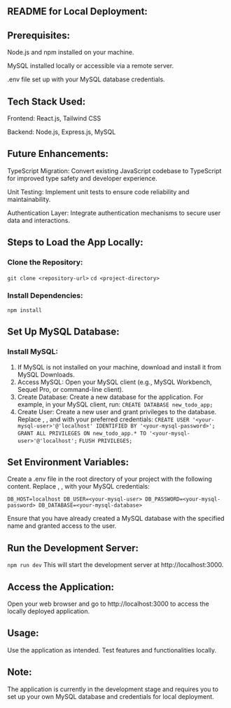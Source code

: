 ## README for Local Deployment:

## Prerequisites:
Node.js and npm installed on your machine.

MySQL installed locally or accessible via a remote server.

.env file set up with your MySQL database credentials.

## Tech Stack Used:
Frontend: React.js, Tailwind CSS

Backend: Node.js, Express.js, MySQL

## Future Enhancements:
TypeScript Migration: Convert existing JavaScript codebase to TypeScript for improved type safety and developer experience.

Unit Testing: Implement unit tests to ensure code reliability and maintainability.

Authentication Layer: Integrate authentication mechanisms to secure user data and interactions.

## Steps to Load the App Locally:
### Clone the Repository:
`git clone <repository-url>`
`cd <project-directory>`

### Install Dependencies:
`npm install`

## Set Up MySQL Database:
### Install MySQL:
1. If MySQL is not installed on your machine, download and install it from MySQL Downloads.
2. Access MySQL:
Open your MySQL client (e.g., MySQL Workbench, Sequel Pro, or command-line client).
3. Create Database:
Create a new database for the application. For example, in your MySQL client, run:
`CREATE DATABASE new_todo_app;`
4. Create User:
Create a new user and grant privileges to the database. Replace <your-mysql-user>, <your-mysql-password>, and <your-mysql-database> with your preferred credentials:
`CREATE USER '<your-mysql-user>'@'localhost' IDENTIFIED BY '<your-mysql-password>';`
`GRANT ALL PRIVILEGES ON new_todo_app.* TO '<your-mysql-user>'@'localhost';`
`FLUSH PRIVILEGES;`

## Set Environment Variables:
Create a .env file in the root directory of your project with the following content. Replace <your-mysql-user>, <your-mysql-password>, <your-mysql-database> with your MySQL credentials:

`DB_HOST=localhost
DB_USER=<your-mysql-user>
DB_PASSWORD=<your-mysql-password>
DB_DATABASE=<your-mysql-database>`

Ensure that you have already created a MySQL database with the specified name and granted access to the user.

## Run the Development Server:
`npm run dev`
This will start the development server at http://localhost:3000.

## Access the Application:
Open your web browser and go to http://localhost:3000 to access the locally deployed application.

## Usage:
Use the application as intended.
Test features and functionalities locally.

## Note:
The application is currently in the development stage and requires you to set up your own MySQL database and credentials for local deployment.
